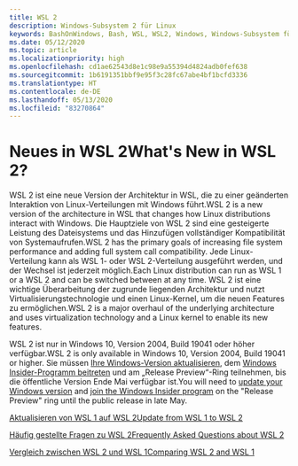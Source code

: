 ```yaml
---
title: WSL 2
description: Windows-Subsystem 2 für Linux
keywords: BashOnWindows, Bash, WSL, WSL2, Windows, Windows-Subsystem für Linux, Windows-Subsystem, Ubuntu, Debian, Suse, Windows 10, Installation, installieren
ms.date: 05/12/2020
ms.topic: article
ms.localizationpriority: high
ms.openlocfilehash: cd1ae62543d8e1c98e9a55394d4824adb0fef638
ms.sourcegitcommit: 1b6191351bbf9e95f3c28fc67abe4bf1bcfd3336
ms.translationtype: HT
ms.contentlocale: de-DE
ms.lasthandoff: 05/13/2020
ms.locfileid: "83270864"
---
```

# <a name="whats-new-in-wsl-2"></a><span data-ttu-id="cda12-104">Neues in WSL 2</span><span class="sxs-lookup"><span data-stu-id="cda12-104">What's New in WSL 2?</span></span>

<span data-ttu-id="cda12-105">WSL 2 ist eine neue Version der Architektur in WSL, die zu einer geänderten Interaktion von Linux-Verteilungen mit Windows führt.</span><span class="sxs-lookup"><span data-stu-id="cda12-105">WSL 2 is a new version of the architecture in WSL that changes how Linux distributions interact with Windows.</span></span> <span data-ttu-id="cda12-106">Die Hauptziele von WSL 2 sind eine gesteigerte Leistung des Dateisystems und das Hinzufügen vollständiger Kompatibilität von Systemaufrufen.</span><span class="sxs-lookup"><span data-stu-id="cda12-106">WSL 2 has the primary goals of increasing file system performance and adding full system call compatibility.</span></span> <span data-ttu-id="cda12-107">Jede Linux-Verteilung kann als WSL 1- oder WSL 2-Verteilung ausgeführt werden, und der Wechsel ist jederzeit möglich.</span><span class="sxs-lookup"><span data-stu-id="cda12-107">Each Linux distribution can run as WSL 1 or a WSL 2 and can be switched between at any time.</span></span> <span data-ttu-id="cda12-108">WSL 2 ist eine wichtige Überarbeitung der zugrunde liegenden Architektur und nutzt Virtualisierungstechnologie und einen Linux-Kernel, um die neuen Features zu ermöglichen.</span><span class="sxs-lookup"><span data-stu-id="cda12-108">WSL 2 is a major overhaul of the underlying architecture and uses virtualization technology and a Linux kernel to enable its new features.</span></span>

<span data-ttu-id="cda12-109">WSL 2 ist nur in Windows 10, Version 2004, Build 19041 oder höher verfügbar.</span><span class="sxs-lookup"><span data-stu-id="cda12-109">WSL 2 is only available in Windows 10, Version 2004, Build 19041 or higher.</span></span> <span data-ttu-id="cda12-110">Sie müssen [Ihre Windows-Version aktualisieren](ms-settings:windowsupdate), dem [Windows Insider-Programm beitreten](https://insider.windows.com/insidersigninboth/) und am „Release Preview“-Ring teilnehmen, bis die öffentliche Version Ende Mai verfügbar ist.</span><span class="sxs-lookup"><span data-stu-id="cda12-110">You will need to [update your Windows version](ms-settings:windowsupdate) and [join the Windows Insider program](https://insider.windows.com/insidersigninboth/) on the "Release Preview" ring until the public release in late May.</span></span>

[<span data-ttu-id="cda12-111">Aktualisieren von WSL 1 auf WSL 2</span><span class="sxs-lookup"><span data-stu-id="cda12-111">Update from WSL 1 to WSL 2</span></span>](./install-win10.md#update-to-wsl-2)

[<span data-ttu-id="cda12-112">Häufig gestellte Fragen zu WSL 2</span><span class="sxs-lookup"><span data-stu-id="cda12-112">Frequently Asked Questions about WSL 2</span></span>](./wsl2-faq.md)

[<span data-ttu-id="cda12-113">Vergleich zwischen WSL 2 und WSL 1</span><span class="sxs-lookup"><span data-stu-id="cda12-113">Comparing WSL 2 and WSL 1</span></span>](./compare-versions.md)
